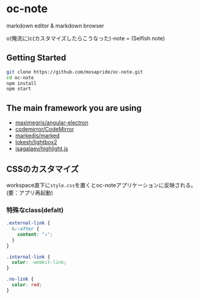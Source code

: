 # oc-note

markdown editor & markdown browser

o(俺流に)c(カスタマイズしたらこうなった)-note = (Selfish note)

## Getting Started

```bash
git clone https://github.com/mosapride/oc-note.git
cd oc-note
npm install
npm start
```

## The main framework you are using

* [maximegris/angular-electron](https://github.com/maximegris/angular-electron)
* [codemirror/CodeMirror](https://github.com/codemirror/CodeMirror)
* [markedjs/marked](https://github.com/markedjs/marked)
* [lokesh/lightbox2](https://github.com/lokesh/lightbox2)
* [isagalaev/highlight.js](https://github.com/isagalaev/highlight.js)

## CSSのカスタマイズ

workspace直下に`style.css`を置くとoc-noteアプリケーションに反映される。(要：アプリ再起動)

### 特殊なclass(defalt)

```css
.external-link {
  &::after {
    content: "↗";
  }
}

.internal-link {
  color: -webkit-link;
}

.no-link {
  color: red;
}
```
